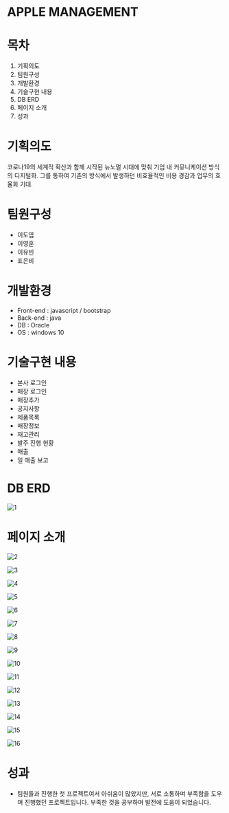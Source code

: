 # APPLE MANAGEMENT

# 목차

1. 기획의도
2. 팀원구성
3. 개발환경
4. 기술구현 내용
5. DB ERD
6. 페이지 소개
7. 성과

# 기획의도

코로나19의 세계적 확산과 함께 시작된 뉴노멀 시대에 맞춰 기업 내 커뮤니케이션 방식의 디지털화.
그를 통하여 기존의 방식에서 발생하던 비효율적인 비용 경감과 업무의 효율화 기대.

# 팀원구성

* 이도엽
* 이영훈
* 이유빈
* 표은비

# 개발환경

* Front-end : javascript / bootstrap
* Back-end : java 
* DB : Oracle
* OS : windows 10

# 기술구현 내용

* 본사 로그인
* 매장 로그인
* 매장추가
* 공지사항
* 제품목록
* 매장정보
* 재고관리
* 발주 진행 현황
* 매출
* 일 매출 보고

# DB ERD

![1](https://user-images.githubusercontent.com/94959080/152358467-38c214c1-3408-4717-b9c5-fcfdc104971a.PNG)

# 페이지 소개

![2](https://user-images.githubusercontent.com/94959080/152358475-f378602f-4688-4785-9cca-e7565937ab86.PNG)

![3](https://user-images.githubusercontent.com/94959080/152358513-51ae84a6-a75b-42d2-a159-a85fcadbf26d.PNG)

![4](https://user-images.githubusercontent.com/94959080/152358522-adb7f28a-a9d1-4948-a9d1-d4a8319c0376.PNG)

![5](https://user-images.githubusercontent.com/94959080/152358532-9dbb89af-899b-4859-8396-94c4fefa989f.PNG)

![6](https://user-images.githubusercontent.com/94959080/152358544-d749ba4b-3751-41a9-a809-4c8fc8288c9a.PNG)

![7](https://user-images.githubusercontent.com/94959080/152358550-5ffc5ac2-69aa-4f55-a3ef-34bb415a820b.PNG)

![8](https://user-images.githubusercontent.com/94959080/152358565-d4e4e167-0302-4500-be37-15623d97d302.PNG)

![9](https://user-images.githubusercontent.com/94959080/152358570-b1b876fc-9b1a-4327-9791-7dff777ac2ef.PNG)

![10](https://user-images.githubusercontent.com/94959080/152358578-e8af9d6d-3cc6-4671-bea8-2709b2201848.PNG)

![11](https://user-images.githubusercontent.com/94959080/152358586-7c55fc6c-2aa0-408a-855a-e6c0bcbc34f2.PNG)

![12](https://user-images.githubusercontent.com/94959080/152358596-c5e18c33-f8fa-4f6d-b2b9-466396fdf887.PNG)

![13](https://user-images.githubusercontent.com/94959080/152358604-48c33544-0dc2-4b55-9064-45f440bd3457.PNG)

![14](https://user-images.githubusercontent.com/94959080/152358621-a11f12bc-cbc9-4455-a868-d02811599f5f.PNG)

![15](https://user-images.githubusercontent.com/94959080/152358626-3babad63-c871-4ad4-b655-85800eecf810.PNG)

![16](https://user-images.githubusercontent.com/94959080/152358637-6bdec78b-f56a-4f4b-97e0-228d85f77994.PNG)

# 성과

* 팀원들과 진행한 첫 프로젝트여서 아쉬움이 많았지만, 서로 소통하며 부족함을 도우며 진행했던 프로젝트입니다. 부족한 것을 공부하며 발전에 도움이 되었습니다.
